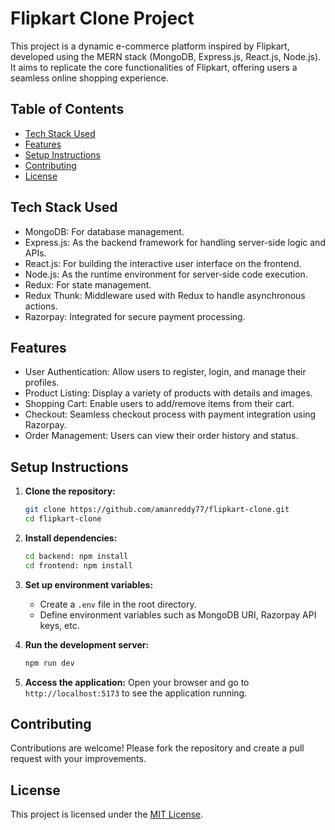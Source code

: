 
# Flipkart Clone Project

This project is a dynamic e-commerce platform inspired by Flipkart, developed using the MERN stack (MongoDB, Express.js, React.js, Node.js). It aims to replicate the core functionalities of Flipkart, offering users a seamless online shopping experience.

## Table of Contents
- [Tech Stack Used](#tech-stack-used)
- [Features](#features)
- [Setup Instructions](#setup-instructions)
- [Contributing](#contributing)
- [License](#license)

## Tech Stack Used
- MongoDB: For database management.
- Express.js: As the backend framework for handling server-side logic and APIs.
- React.js: For building the interactive user interface on the frontend.
- Node.js: As the runtime environment for server-side code execution.
- Redux: For state management.
- Redux Thunk: Middleware used with Redux to handle asynchronous actions.
- Razorpay: Integrated for secure payment processing.

## Features
- User Authentication: Allow users to register, login, and manage their profiles.
- Product Listing: Display a variety of products with details and images.
- Shopping Cart: Enable users to add/remove items from their cart.
- Checkout: Seamless checkout process with payment integration using Razorpay.
- Order Management: Users can view their order history and status.

## Setup Instructions
1. **Clone the repository:**
   ```bash
   git clone https://github.com/amanreddy77/flipkart-clone.git
   cd flipkart-clone
   ```

2. **Install dependencies:**
   ```bash
   cd backend: npm install
   cd frontend: npm install
   ```

3. **Set up environment variables:**
   - Create a `.env` file in the root directory.
   - Define environment variables such as MongoDB URI, Razorpay API keys, etc.

4. **Run the development server:**
   ```bash
   npm run dev
   ```

5. **Access the application:**
   Open your browser and go to `http://localhost:5173` to see the application running.

## Contributing
Contributions are welcome! Please fork the repository and create a pull request with your improvements.

## License
This project is licensed under the [MIT License](LICENSE).
```
